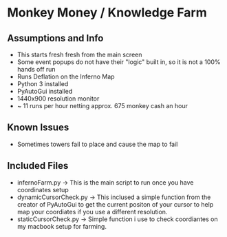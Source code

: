 # Monkey Money / Knowledge Farm

## Assumptions and Info
- This starts fresh fresh from the main screen
- Some event popups do not have their "logic" built in, so it is not a 100% hands off run
- Runs Deflation on the Inferno Map
- Python 3 installed
- PyAutoGui installed
- 1440x900 resolution monitor
- ~ 11 runs per hour netting approx. 675 monkey cash an hour

## Known Issues
- Sometimes towers fail to place and cause the map to fail
  

## Included Files
- infernoFarm.py -> This is the main script to run once you have coordinates setup
- dynamicCursorCheck.py -> This inclused a simple function from the creator of PyAutoGui to get the current positon of your cursor to help map your coordiates if you use a different resolution.
- staticCursorCheck.py -> Simple function i use to check coordiantes on my macbook setup for farming.